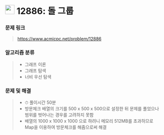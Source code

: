 # <img src="https://d2gd6pc034wcta.cloudfront.net/tier/11.svg" width="30">  12886: 돌 그룹

### 문제 링크

> https://www.acmicpc.net/problem/12886



### 알고리즘 분류

>- 그래프 이론
>- 그래프 탐색
>- 너비 우선 탐색



### 문제 및 해결

>- ⏱ 풀이시간 50분
>- 방문체크 배열의 크기를 500 x 500 x 500으로 설정한 뒤 문제를 풀었으나 범위를 벗어나는 경우를 고려하지 못함
>- 배열의 1000 x 1000 x 1000 으로 하려니 메모리 512MB를 초과하므로 Map을 이용하여 방문체크를 해줌으로써 해결
